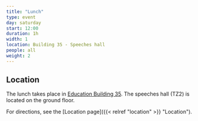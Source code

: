 ```yaml
---
title: "Lunch"
type: event
day: saturday
start: 12:00
duration: 1h
width: 1
location: Building 35 - Speeches hall
people: all
weight: 2
---
```


## Location
The lunch takes place in [Education Building 35](https://map.tudelftcampus.nl/poi/education-building-35/).
The speeches hall (TZ2) is located on the ground floor.

For directions, see the [Location page]({{< relref "location" >}} "Location").
